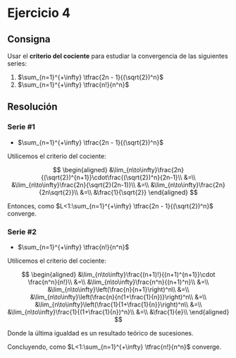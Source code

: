 # Ejercicio 4

## Consigna

Usar el **criterio del cociente** para estudiar la convergencia de las siguientes series:

1. $\sum_{n=1}^{+\infty} \tfrac{2n - 1}{(\sqrt{2})^n}$
2. $\sum_{n=1}^{+\infty} \tfrac{n!}{n^n}$

## Resolución

### Serie #1

- $\sum_{n=1}^{+\infty} \tfrac{2n - 1}{(\sqrt{2})^n}$

Utilicemos el criterio del cociente:

$$
\begin{aligned}
&\lim_{n\to\infty}\frac{2n}{(\sqrt{2})^{n+1}}\cdot\frac{(\sqrt{2})^n}{2n-1}\\
&=\\
&\lim_{n\to\infty}\frac{2n}{\sqrt{2}(2n-1)}\\
&=\\
&\lim_{n\to\infty}\frac{2n}{2n\sqrt{2}}\\
&=\\
&\frac{1}{\sqrt{2}}
\end{aligned}
$$

Entonces, como $L<1:\sum_{n=1}^{+\infty} \tfrac{2n - 1}{(\sqrt{2})^n}$ converge.

### Serie #2

- $\sum_{n=1}^{+\infty} \tfrac{n!}{n^n}$

Utilicemos el criterio del cociente:

$$
\begin{aligned}
&\lim_{n\to\infty}\frac{(n+1)!}{(n+1)^{n+1}}\cdot \frac{n^n}{n!}\\
&=\\
&\lim_{n\to\infty}\frac{n^n}{(n+1)^n}\\
&=\\
&\lim_{n\to\infty}\left(\frac{n}{n+1}\right)^n\\
&=\\
&\lim_{n\to\infty}\left(\frac{n}{n(1+\frac{1}{n})}\right)^n\\
&=\\
&\lim_{n\to\infty}\left(\frac{1}{1+\frac{1}{n}}\right)^n\\
&=\\
&\lim_{n\to\infty}\frac{1}{(1+\frac{1}{n})^n}\\
&=\\
&\frac{1}{e}\\
\end{aligned}
$$

Donde la última igualdad es un resultado teórico de sucesiones.

Concluyendo, como $L<1:\sum_{n=1}^{+\infty} \tfrac{n!}{n^n}$ converge.